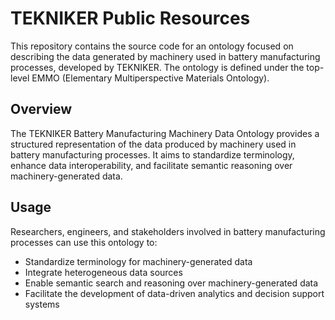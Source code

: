 # TEKNIKER Public Resources
This repository contains the source code for an ontology focused on describing the data generated by machinery used in battery manufacturing processes, developed by TEKNIKER. The ontology is defined under the top-level EMMO (Elementary Multiperspective Materials Ontology).

## Overview
The TEKNIKER Battery Manufacturing Machinery Data Ontology provides a structured representation of the data produced by machinery used in battery manufacturing processes. It aims to standardize terminology, enhance data interoperability, and facilitate semantic reasoning over machinery-generated data.

## Usage
Researchers, engineers, and stakeholders involved in battery manufacturing processes can use this ontology to:

- Standardize terminology for machinery-generated data  
- Integrate heterogeneous data sources  
- Enable semantic search and reasoning over machinery-generated data  
- Facilitate the development of data-driven analytics and decision support systems
